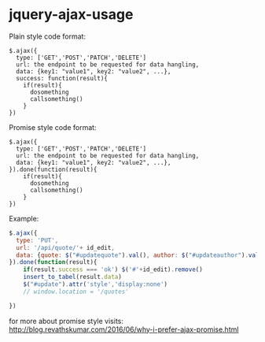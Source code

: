# jquery-ajax-usage

Plain style code format:
```
$.ajax({
  type: ['GET','POST','PATCH','DELETE']
  url: the endpoint to be requested for data hangling,
  data: {key1: "value1", key2: "value2", ...},
  success: function(result){
    if(result){
      dosomething
      callsomething()
    }
})
```

Promise style code format:
```
$.ajax({
  type: ['GET','POST','PATCH','DELETE']
  url: the endpoint to be requested for data hangling,
  data: {key1: "value1", key2: "value2", ...},
}).done(function(result){
    if(result){
      dosomething
      callsomething()
    }
})
```

Example:

```js
$.ajax({
  type: 'PUT',
  url: '/api/quote/'+ id_edit,
  data: {quote: $("#updatequote").val(), author: $("#updateauthor").val()},
}).done(function(result){
    if(result.success === 'ok') $('#'+id_edit).remove()
    insert_to_tabel(result.data)
    $("#update").attr('style','display:none')
    // window.location = '/quotes'

})
```

for more about promise style visits:
http://blog.revathskumar.com/2016/06/why-i-prefer-ajax-promise.html
